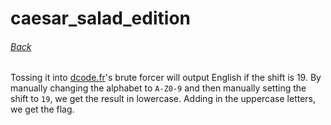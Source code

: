 # caesar_salad_edition
###### [Back](../README.md)

Tossing it into [dcode.fr](https://www.dcode.fr/rot-cipher)'s brute forcer will
output English if the shift is 19. By manually changing the alphabet to
`A-Z0-9` and then manually setting the shift to `19`, we get the result in
lowercase. Adding in the uppercase letters, we get the flag.


